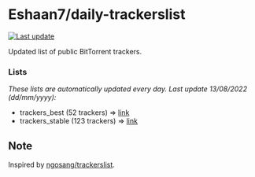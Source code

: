 
# Eshaan7/daily-trackerslist 

[![Last update](https://img.shields.io/badge/Last%20update-13/08/2022-blue.svg)](#)

Updated list of public BitTorrent trackers.

### Lists
*These lists are automatically updated every day. Last update 13/08/2022 (_dd/mm/yyyy_):*

* trackers_best (52 trackers) => [link](https://raw.githubusercontent.com/eshaan7/daily-trackerslist/master/trackers_best.txt)
* trackers_stable (123 trackers) => [link](https://raw.githubusercontent.com/eshaan7/daily-trackerslist/master/trackers_stable.txt)

## Note

Inspired by [ngosang/trackerslist](https://github.com/ngosang/trackerslist).
